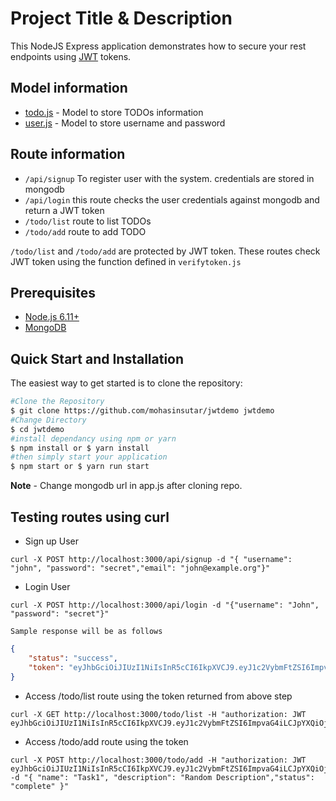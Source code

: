 # Project Title & Description

This NodeJS Express application demonstrates how to secure your rest endpoints using [JWT](https://jwt.io/) tokens.

## Model information
- [todo.js](/models/todo.js) - Model to store TODOs information 
- [user.js](/models/user.js) - Model to store username and password

## Route information
- `/api/signup` To register user with the system. credentials are stored in mongodb
- `/api/login` this route checks the user credentials against mongodb and return a JWT token 
- `/todo/list` route to list TODOs
- `/todo/add` route to add TODO

`/todo/list` and `/todo/add` are protected by JWT token.
These routes check JWT token using the function defined in `verifytoken.js` 

## Prerequisites
- [Node.js 6.11+](http://nodejs.org)
- [MongoDB](https://www.mongodb.org/downloads)

## Quick Start and Installation

The easiest way to get started is to clone the repository:

```bash
#Clone the Repository
$ git clone https://github.com/mohasinsutar/jwtdemo jwtdemo
#Change Directory
$ cd jwtdemo
#install dependancy using npm or yarn
$ npm install or $ yarn install
#then simply start your application
$ npm start or $ yarn run start
```
**Note** - Change mongodb url in app.js after cloning repo.

## Testing routes using curl

- Sign up User
```
curl -X POST http://localhost:3000/api/signup -d "{	"username": "john", "password": "secret","email": "john@example.org"}"
```
- Login User
```
curl -X POST http://localhost:3000/api/login -d "{"username": "John", "password": "secret"}"
```

    Sample response will be as follows

```json
{
    "status": "success",
    "token": "eyJhbGciOiJIUzI1NiIsInR5cCI6IkpXVCJ9.eyJ1c2VybmFtZSI6ImpvaG4iLCJpYXQiOjE1MTA4MzA4NjJ9.rKazuZf85aRhtsR46g_EhL7AqqhkrzDvdkUyRc_Dvqk"
}
```
- Access /todo/list route using the token returned from above step
```
curl -X GET http://localhost:3000/todo/list -H "authorization: JWT eyJhbGciOiJIUzI1NiIsInR5cCI6IkpXVCJ9.eyJ1c2VybmFtZSI6ImpvaG4iLCJpYXQiOjE1MTA4MzA4NjJ9.rKazuZf85aRhtsR46g_EhL7AqqhkrzDvdkUyRc_Dvqk" 
```
- Access /todo/add route using the token
```
curl -X POST http://localhost:3000/todo/add -H "authorization: JWT eyJhbGciOiJIUzI1NiIsInR5cCI6IkpXVCJ9.eyJ1c2VybmFtZSI6ImpvaG4iLCJpYXQiOjE1MTA4MzA4NjJ9.rKazuZf85aRhtsR46g_EhL7AqqhkrzDvdkUyRc_Dvqk" -d "{ "name": "Task1", "description": "Random Description","status": "complete" }"
```

